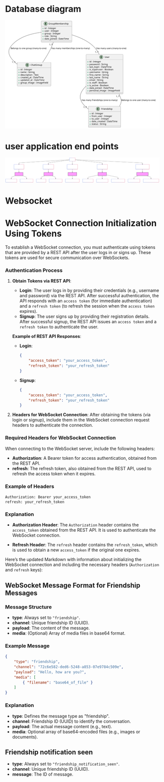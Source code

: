 # Database diagram
![Image Description](readme_images/databasemodel.svg)

# user application end points
![Image Description](readme_images/endpoint.svg)


# Websocket 


# WebSocket Connection Initialization Using Tokens

To establish a WebSocket connection, you must authenticate using tokens that are provided by a REST API after the user logs in or signs up. These tokens are used for secure communication over WebSockets.

### Authentication Process

1. **Obtain Tokens via REST API**:
   - **Login**: The user logs in by providing their credentials (e.g., username and password) via the REST API. After successful authentication, the API responds with an `access token` (for immediate authentication) and a `refresh token` (to refresh the session when the `access token` expires).
   - **Signup**: The user signs up by providing their registration details. After successful signup, the REST API issues an `access token` and a `refresh token` to authenticate the user.

   **Example of REST API Responses**:

   - **Login**:
     ```json
     {
         "access_token": "your_access_token",
         "refresh_token": "your_refresh_token"
     }
     ```

   - **Signup**:
     ```json
     {
         "access_token": "your_access_token",
         "refresh_token": "your_refresh_token"
     }
     ```

2. **Headers for WebSocket Connection**:
   After obtaining the tokens (via login or signup), include them in the WebSocket connection request headers to authenticate the connection.

### Required Headers for WebSocket Connection

When connecting to the WebSocket server, include the following headers:

- **Authorization**: A Bearer token for access authentication, obtained from the REST API.
- **refresh**: The refresh token, also obtained from the REST API, used to refresh the access token when it expires.

### Example of Headers

```plaintext
Authorization: Bearer your_access_token
refresh: your_refresh_token
```



### Explanation

- **Authorization Header**: The `Authorization` header contains the `access_token` obtained from the REST API. It is used to authenticate the WebSocket connection.
  
- **Refresh Header**: The `refresh` header contains the `refresh_token`, which is used to obtain a new `access_token` if the original one expires.

Here’s the updated Markdown with information about initializing the WebSocket connection and including the necessary headers (`Authorization` and `refresh` keys):

## WebSocket Message Format for Friendship Messages



### Message Structure

- **type**: Always set to `"friendship"`.
- **channel**: Unique friendship ID (UUID).
- **payload**: The content of the message.
- **media**: (Optional) Array of media files in base64 format.

### Example Message

```json
{
    "type": "friendship",
    "channel": "72c6e582-ded6-5248-a853-07e9784c509e",
    "payload": "Hello, how are you?",
    "media": [
        { "filename": "base64_of_file" }
    ]
}
```

### Explanation

- **type**: Defines the message type as "friendship".
- **channel**: Friendship ID (UUID) to identify the conversation.
- **payload**: The actual message content (e.g., text).
- **media**: Optional array of base64-encoded files (e.g., images or documents).




## Friendship notification seen

- **type**: Always set to `"friendship_notification_seen"`.
- **channel**: Unique friendship ID (UUID).
- **message**: The ID of message.
